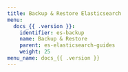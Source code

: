 ```yaml
---
title: Backup & Restore Elasticsearch
menu:
  docs_{{ .version }}:
    identifier: es-backup
    name: Backup & Restore
    parent: es-elasticsearch-guides
    weight: 25
menu_name: docs_{{ .version }}
---
```


